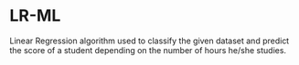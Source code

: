 # LR-ML
Linear Regression algorithm used to classify the given dataset and predict the score of a student depending on the number of hours he/she studies. 
